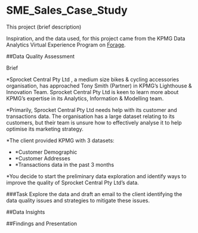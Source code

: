 # SME_Sales_Case_Study

This project (brief description)

Inspiration, and the data used, for this project came from the KPMG Data Analytics Virtual Experience Program on [Forage](https://www.theforage.com/virtual-internships/theme/m7W4GMqeT3bh9Nb2c/KPMG-Data-Analytics-Virtual-Internship?ref=oiP3eujQmJmMY5YfG).

##Data Quality Assessment

Brief

*Sprocket Central Pty Ltd , a medium size bikes & cycling accessories organisation, has approached Tony Smith (Partner) in KPMG’s Lighthouse & Innovation Team. Sprocket Central Pty Ltd  is keen to learn more about KPMG’s expertise in its Analytics, Information & Modelling team.

*Primarily, Sprocket Central Pty Ltd needs help with its customer and transactions data. The organisation has a large dataset relating to its customers, but their team is unsure how to effectively analyse it to help optimise its marketing strategy. 

*The client provided KPMG with 3 datasets:

- *Customer Demographic 
- *Customer Addresses
- *Transactions data in the past 3 months

*You decide to start the preliminary data exploration and identify ways to improve the quality of Sprocket Central Pty Ltd’s data.

###Task
Explore the data and draft an email to the client identifying the data quality issues and strategies to mitigate these issues.

##Data Insights

##Findings and Presentation
